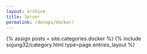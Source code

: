 ```yaml
---
layout: archive
title: Server
permalink: /devops/docker/
---
```


{% assign posts = site.categories.docker %}
{% include sojung32/category.html type=page.entries_layout %} 